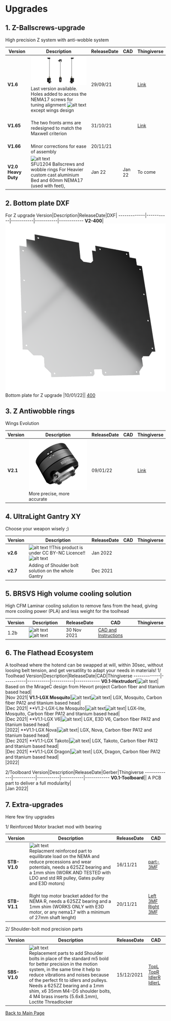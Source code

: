 # Upgrades


## 1. Z-Ballscrews-upgrade
High precision Z system with anti-wobble system 

Version|Description|ReleaseDate|CAD|Thingiverse
-------------|-----------|-----------|-----------|------------
**V1.6**|![alt text](/image/Complete.png)<br> Last version available. Holes added to access the NEMA17 screws for tuning alignment           ![alt text](/image/license.png) except wings design|29/09/21|| [Link](https://www.thingiverse.com/thing:4978199)
**V1.65**|<br> The two fronts arms are redesigned to match the Maxwell criterion |31/10/21|| [Link](https://www.thingiverse.com/thing:4978199)
**V1.66**|<br> Minor corrections for ease of assembly |20/11/21|| 
**V2.0 Heavy Duty**|![alt text](/image/heavy.png)<br> SFU1204 Ballscrews and wobble rings For Heavier custom cast aluminium Bed and 60mm NEMA17 (used with feet),|Jan 22|Jan 22| To come

## 2. Bottom plate DXF
For Z upgrade 
Version|Description|ReleaseDate|DXF|
-------------|-----------|-----------|-----------|------------
**V2-400**|![alt text](/image/plates.png)<br> Bottom plate for Z upgrade           |10/01/22|| [400](https://github.com/FlorentBroise/BRS-Printers-Mod/raw/main/cad/panel_base_BRS-400.dxf)


## 3. Z Antiwobble rings
Wings Evolution  

Version|Description|ReleaseDate|CAD|Thingiverse
-------------|-----------|-----------|-----------|------------
**V2.1**|![alt text](/image/ring.png)<br> More precise, more accurate           |09/01/22|| [Link](https://www.thingiverse.com/thing:5193544)

## 4. UltraLight Gantry XY
Choose your weapon wisely ;)

Version|Description|ReleaseDate|CAD|Thingiverse
-------------|-----------|-----------|-----------|------------
**v2.6**|![alt text](/image/gantry.png) !!This product is under CC BY-NC Licence!! ![alt text](/image/license.png) <br> |Jan 2022|
**v2.7**| Adding of Shoulder bolt solution on the whole Gantry <br> |Dec 2021|



## 5. BRSVS High volume cooling solution
High CFM Laminar cooling solution to remove fans from the head, giving more cooling power (PLA) and less weight for the toolhead

Version|Description|ReleaseDate|CAD|Thingiverse
-------------|-----------|-----------|-----------|------------
1.2b|![alt text](/image/BRSVS1.png) ![alt text](/image/license.png)<br> |30 Nov 2021| [CAD and Instructions](https://github.com/FlorentBroise/RatRig-Upgrades/blob/main/BRSVS.md)

## 6. The Flathead Ecosystem
A toolhead where the hotend can be swapped at will, within 30sec, without loosing belt tension, and get versatility to adapt your needs in materials!
1/ Toolhead
Version|Description|ReleaseDate|CAD|Thingiverse
-------------|-----------|-----------|-----------|------------
**V0.1-Hextrudort**|![alt text](/image/flathead.png)| Based on the MirageC design from Hevort project
Carbon fiber and titanium based head| <br>|Nov 2021|
**V1.1-LGX Mosquito**|![alt text](/image/mosquito.png)![alt text](/image/license.png)| LGX, Mosquito, Carbon fiber PA12 and titanium based head| <br>|Dec 2021|
**V1.2-LGX-Lite Mosquito|![alt text](/image/flathead3.png)![alt text](/image/license.png)| LGX-lite, Mosquito, Carbon fiber PA12 and titanium based head| <br>|Dec 2021|
**V1.1-LGX V6|![alt text](/image/license.png)| LGX, E3D V6, Carbon fiber PA12 and titanium based head| <br>|2022|
**V1.1-LGX Nova|![alt text](/image/nova.png)| LGX, Nova, Carbon fiber PA12 and titanium based head| <br>|Dec 2021|
**V1.1-LGX Takoto|![alt text](/image/takoto.png)| LGX, Takoto, Carbon fiber PA12 and titanium based head| <br>|Dec 2021|
**V1.1-LGX Dragon|![alt text](/image/license.png)| LGX, Dragon, Carbon fiber PA12 and titanium based head| <br>|2022|

2/Toolboard
Version|Description|ReleaseDate|Gerber|Thingiverse
-------------|-----------|-----------|-----------|------------
**V0.1-Toolboard**|| A PCB part to deliver a full modularity| <br>|Jan 2022|

## 7. Extra-upgrades
Here few tiny upgrades

1/ Reinforced Motor bracket mod with bearing

Version|Description|ReleaseDate|CAD
-------------|-----------|-----------|-----------
**STB-V1.0**|![alt text](/image/Bracket.png)<br> Replacment reinforced part to equilibrate load on the NEMA and reduce precessions and wear potentials, needs a 625ZZ bearing and a 1mm shim (WORK AND TESTED with LDO and std RR pulley, Gates pulley and E3D motors)|16/11/21|[part-3MF](https://github.com/FlorentBroise/BRS-Printers-Mod/raw/main/cad/Bracket.3mf)
**STB-V1.1**|<br> Right top motor bracket added for the NEMA R, needs a 625ZZ bearing and a 1mm shim (WORKS ONLY with E3D motor, or any nema17 with a minimum of 27mm shaft lenght)|20/11/21|[Left 3MF](https://github.com/FlorentBroise/BRS-Printers-Mod/raw/main/cad/Bracket.3mf) [Right 3MF](https://github.com/FlorentBroise/BRS-Printers-Mod/raw/main/cad/BracketR.zip)

2/ Shoulder-bolt mod precision parts

Version|Description|ReleaseDate|CAD
-------------|-----------|-----------|-----------
**SBS-V1.0**|![alt text](/image/shoulder.png)<br> Replacement parts to add Shoulder bolts in place of the standard m5 bold for better precision in the motion system, in the same time it help to reduce vibrations and noises because of the perfect fit to idlers and pulleys. Needs a 625ZZ bearing and a 1mm shim, x6 35mm M4-D5 shoulder bolts, 4 M4 brass inserts (5.6x8.1mm), Loctite Threadlocker|15/12/2021 | [TopL](https://github.com/FlorentBroise/BRS-Printers-Mod/raw/main/cad/top-left.zip) [TopR](https://github.com/FlorentBroise/BRS-Printers-Mod/raw/main/cad/top-right-bearing.zip) [IdlerR](https://github.com/FlorentBroise/BRS-Printers-Mod/raw/main/cad/Idler-L.3mf) [IdlerL](https://github.com/FlorentBroise/BRS-Printers-Mod/raw/main/cad/Idler-R.3mf)


[Back to Main Page](/readme.md)
